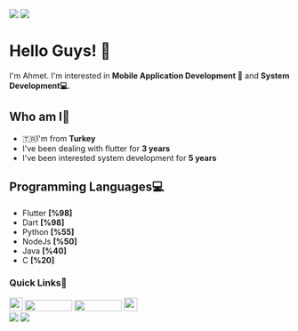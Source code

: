<div>
 <img src="https://user-images.githubusercontent.com/101813717/200142036-cc2a37c8-930c-481c-945a-f459beb8b614.gif" />
 <img src="https://user-images.githubusercontent.com/101813717/200142036-cc2a37c8-930c-481c-945a-f459beb8b614.gif" />
</div> 



<h1>Hello Guys! 👋</h1>

I'm Ahmet. I'm interested in <b>Mobile Application Development 📱</b> and <b>System Development💻</b>.
<br>


<h2>Who am I🤔</h2>
<ul>
<li>🇹🇷I'm from <b>Turkey</b></li>
<li>I've been dealing with flutter for <b>3 years</b></li>
<li>I've been interested system development for <b>5 years</b></li>

</ul>


<h2>Programming Languages💻</h2>
<ul>
<li>Flutter <b>[%98]</b></li>
<li>Dart <b>[%98]</b></li>
<li>Python <b>[%55]</b></li>
<li>NodeJs <b>[%50]</b></li>
<li>Java <b>[%40]</b></li>
<li>C <b>[%20]</b></li>
</ul>




<h3>Quick Links🔗</h3>
<div>
 <img src="https://user-images.githubusercontent.com/5713670/87202985-820dcb80-c2b6-11ea-9f56-7ec461c497c3.gif" width=24 height=24/>
<a href="https://www.linkedin.com/in/ahmet-taha-tokmak-709bba226/"><img src="https://user-images.githubusercontent.com/101813717/200141806-81f6f21c-5e40-479b-b151-e7b7c1723898.svg" width=85 height=20 /></a>
<a href="https://twitter.com/ahmettahatokmak"><img src="https://user-images.githubusercontent.com/101813717/200141794-16ac0bba-af62-4af8-9aee-b13078d82bf4.svg" width=85 height=20 /></a>
 <img src="https://user-images.githubusercontent.com/5713670/87202985-820dcb80-c2b6-11ea-9f56-7ec461c497c3.gif" width=24 height=24/>
</div>





<div>
 <img src="https://user-images.githubusercontent.com/101813717/200142036-cc2a37c8-930c-481c-945a-f459beb8b614.gif" />
 <img src="https://user-images.githubusercontent.com/101813717/200142036-cc2a37c8-930c-481c-945a-f459beb8b614.gif" />
</div> 
